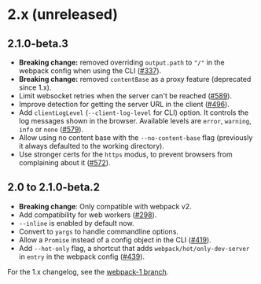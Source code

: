 
# 2.x (unreleased)

## 2.1.0-beta.3

- **Breaking change:** removed overriding `output.path` to `"/"` in the webpack config when using the CLI ([#337](https://github.com/webpack/webpack-dev-server/issues/337)).
- **Breaking change:** removed `contentBase` as a proxy feature (deprecated since 1.x).
- Limit websocket retries when the server can't be reached ([#589](https://github.com/webpack/webpack-dev-server/issues/589)).
- Improve detection for getting the server URL in the client ([#496](https://github.com/webpack/webpack-dev-server/issues/496)).
- Add `clientLogLevel` (`--client-log-level` for CLI) option. It controls the log messages shown in the browser. Available levels are `error`, `warning`, `info` or `none` ([#579](https://github.com/webpack/webpack-dev-server/issues/579)).
- Allow using no content base with the `--no-content-base` flag (previously it always defaulted to the working directory).
- Use stronger certs for the `https` modus, to prevent browsers from complaining about it ([#572](https://github.com/webpack/webpack-dev-server/issues/572)).

## 2.0 to 2.1.0-beta.2

- **Breaking change**: Only compatible with webpack v2.
- Add compatibility for web workers ([#298](https://github.com/webpack/webpack-dev-server/issues/298)).
- `--inline` is enabled by default now.
- Convert to `yargs` to handle commandline options.
- Allow a `Promise` instead of a config object in the CLI ([#419](https://github.com/webpack/webpack-dev-server/issues/419)).
- Add `--hot-only` flag, a shortcut that adds `webpack/hot/only-dev-server` in `entry` in the webpack config ([#439](https://github.com/webpack/webpack-dev-server/issues/439)).

For the 1.x changelog, see the [webpack-1 branch](https://github.com/webpack/webpack-dev-server/blob/webpack-1/CHANGELOG.md).
